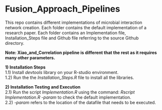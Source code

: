 # Fusion_Approach_Pipelines
 This repo contains different implementations of microbial interaction network creation.
Each folder contains the default implementation of a research paper. Each folder contains
an Implementation file, Installation_Steps file and Github file referring to the source Github directory.<br/>

**Note: Xiao_and_Correlation pipeline is different that the rest as it requires many other
parameters.**<br/>

**1) Installation Steps**\
1.1) Install *devtools* library on your R-studio environment.\
1.2) Run the the *Installation_Steps.R* file to install all the libraries.<br/>

**2) Installation Testing and Execution** \
2.1) Run the script *Implementation.R* using the command: *Rscript Implementation.R -param* to check the default implementation.\
2.2) *-param* refers to the location of the datafile that needs to be executed.<br/>

 
